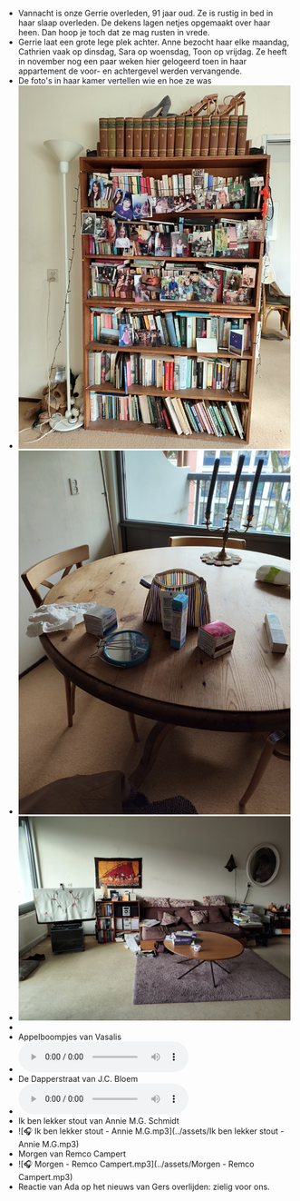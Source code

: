 - Vannacht is onze Gerrie overleden, 91 jaar oud. Ze is rustig in bed in haar slaap overleden. De dekens lagen netjes opgemaakt over haar heen. Dan hoop je toch dat ze mag rusten in vrede.
- Gerrie laat een grote lege plek achter. Anne bezocht haar elke maandag, Cathrien vaak op dinsdag, Sara op woensdag, Toon op vrijdag. Ze heeft in november nog een paar weken hier gelogeerd toen in haar appartement de voor- en achtergevel werden vervangende.
- De foto's in haar kamer vertellen wie en hoe ze was
- ![2025-02-06-22-59-25.jpeg](../assets/2025-02-06-22-59-25.jpeg)
- ![2025-02-06-23-00-55.jpeg](../assets/2025-02-06-23-00-55.jpeg)
- ![2025-02-06-23-01-21.jpeg](../assets/2025-02-06-23-01-21.jpeg)
-
- Appelboompjes van Vasalis
- ![🎧 Appelboompjes_Vasalis.mp3](../assets/Appelboompjes_Vasalis.mp3)
- De Dapperstraat van J.C. Bloem
- ![🎧 De_Dapperstraat_J.C._Bloem.mp3](../assets/De_Dapperstraat_J.C._Bloem.mp3)
- Ik ben lekker stout van Annie M.G. Schmidt
- ![🎧 Ik ben lekker stout - Annie M.G.mp3](../assets/Ik ben lekker stout - Annie M.G.mp3)
- Morgen van Remco Campert
- ![🎧 Morgen - Remco Campert.mp3](../assets/Morgen - Remco Campert.mp3)
- Reactie van Ada op het nieuws van Gers overlijden: zielig voor ons.
